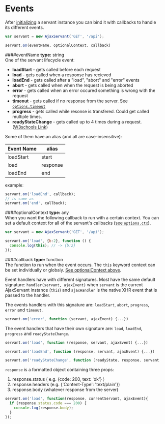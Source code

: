 Events
======
After [initializing](./init.md#create) a servant instance you can bind it with callbacks to handle its different events.

```js
var servant = new AjaxServant('GET', '/api');

servant.on(eventName, optionalContext, callback)
```


####eventName
**type:** string  
One of the servant lifecycle event:
* **loadStart** - gets called before each request
* **load** - gets called when a response has recieved
* **loadEnd** - gets called after a "load", "abort" and "error" events
* **abort** - gets called when when the request is being aborted
* **error** - gets called when an error occured something is wrong with the request
* **timeout** - gets called if no response from the server. See [`options.timeout`](./init.md#timeout)
* **progress** - gets called while resonse is transfered. Could get called multiple times.
* **readyStateChange** - gets called up to 4 times during a request. ([W3schools  Link](http://www.w3schools.com/ajax/ajax_xmlhttprequest_onreadystatechange.asp))

Some of them have an alias (and all are case-insensitive):

| Event Name |  alias   |
|------------|----------|
| loadStart  | start    |
| load       | response |
| loadEnd    | end      |

example:  
```js
servant.on('loadEnd', callback);
// is same as
servant.on('end', callback);
```


####optionalContext
**type:** any  
When you want the following callback to run with a certain context. You can set a default context for all of the servant's callbacks ([see `options.ctx`](./init.md#ctx)).
```js
var servant = new AjaxServant('GET', '/api');

servant.on('load', {b:2}, function () {
  console.log(this); // -> {b:2}
});
```


####callback
**type:** function  
The function to run when the event occurs. The `this` keyword context can be set individually or globaly. [See optionalContext above](#optionalcontext).  

Event handlers have with different signatures. Most have the same default signature: `handler(servant, ajaxEvent)` when `servant` is the current AjaxServant instance (`this`) and `ajaxHandler` is the native XHR event that is passed to the handler.

The events handlers with this signature are: `loadStart`, `abort`, `progress`, `error` and `timeout`.
```js
servant.on('error', function (servant, ajaxEvent) {...})
```

The event handlers that have their own signature are: `load`, `loadEnd`, `progress` and `readyStateChange`.
```js
servant.on('load', function (response, servant, ajaxEvent) {...})

servant.on('loadEnd', function (response, servant, ajaxEvent) {...})

servant.on('readyStateChange', function (readyState, response, servant, ajaxEvent) {...})
```

`response` is a formatted object containing three props:

1. response.status ( e.g. {code: 200, text: 'ok'} )
2. response.headers (e.g. {'Content-Type': 'text/plain'})
3. response.body (whatever response from the server)

```js
servant.on('load', function(response, currentServant, ajaxEvent){
  if (response.status.code === 200) {
    console.log(response.body);
  }
});
